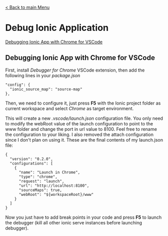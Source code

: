 [< Back to main Menu](https://github.com/gsoulie/Mobile-App-Development/blob/master/ionic2-test.md)    

# Debug Ionic Application

[Debugging Ionic App with Chrome for VSCode](http://www.damirscorner.com/blog/posts/20161122-DebuggingIonic2AppsInChromeFromVisualStudioCode.html)    

## Debugging Ionic App with Chrome for VSCode

First, install *Debugger for Chrome* VSCode extension, then add the following lines in your *package.json* 

```
"config": {
  "ionic_source_map": "source-map"
},
```

Then, we need to configure it, just press **F5** with the Ionic project folder as current workspace and select *Chrome* as target environment.

This will create a new *.vscode/launch.json* configuration file. You only need to modify the webRoot value of the launch configuration to point to the www folder and change the port in url value to 8100. Feel free to rename the configuration to your liking. I also removed the attach configuration since I don't plan on using it. These are the final contents of my launch.json file:

```
{
  "version": "0.2.0",
  "configurations": [
    {
      "name": "Launch in Chrome",
      "type": "chrome",
      "request": "launch",
      "url": "http://localhost:8100",
      "sourceMaps": true,
      "webRoot": "${workspaceRoot}/www"
    }
  ]
}
```
Now you just have to add break points in your code and press **F5** to launch the debugger (kill all other ionic serve instances before launching debugger).

